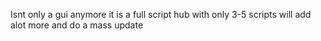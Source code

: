 Isnt only a gui anymore it is a full script hub with only 3-5 scripts will add alot more and do a mass update